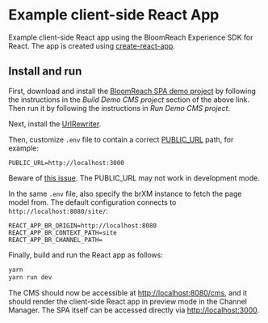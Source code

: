 # Example client-side React App

Example client-side React app using the BloomReach Experience SDK for React. The app is created using [create-react-app](https://github.com/facebook/create-react-app).

## Install and run

First, download and install the [BloomReach SPA demo project](https://github.com/onehippo/hippo-demo-spa-integration)
by following the instructions in the *Build Demo CMS project* section of the above link. Then run it by following the 
instructions in *Run Demo CMS project*.

Next, install the [UrlRewriter](https://documentation.bloomreach.com/library/enterprise/enterprise-features/url-rewriter/installation.html).

Then, customize `.env` file to contain a correct [PUBLIC_URL](https://create-react-app.dev/docs/using-the-public-folder) path, for example:
```
PUBLIC_URL=http://localhost:3000
```

Beware of [this issue](https://github.com/facebook/create-react-app/pull/7259). The PUBLIC_URL may not work in development mode.

In the same `.env` file, also specify the brXM instance to fetch the page model from. The default configuration 
connects to `http://localhost:8080/site/`:

```
REACT_APP_BR_ORIGIN=http://localhost:8080
REACT_APP_BR_CONTEXT_PATH=site
REACT_APP_BR_CHANNEL_PATH=
```

Finally, build and run the React app as follows:

```bash
yarn
yarn run dev
```

The CMS should now be accessible at <http://localhost:8080/cms>, and it should render the client-side React app in preview
mode in the Channel Manager. The SPA itself can be accessed directly via <http://localhost:3000>.

